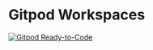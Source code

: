 # Gitpod Workspaces

[![Gitpod Ready-to-Code](https://img.shields.io/badge/Gitpod-Ready--to--Code-blue?logo=gitpod)](https://gitpod.io/#https://gitpod.io/#https://github.com/crazyuploader/Gitpod_Workspaces/tree/python)
